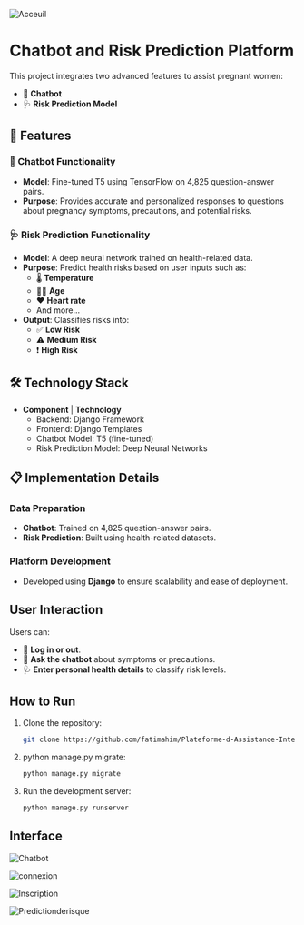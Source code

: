 ![Acceuil](https://github.com/user-attachments/assets/5f9eaf32-69ad-44b6-b39f-413c1ba37939)
# Chatbot and Risk Prediction Platform

This project integrates two advanced features to assist pregnant women:

- 🤖 **Chatbot**  
- 🩺 **Risk Prediction Model**  

## 🚀 Features

### 🤖 Chatbot Functionality
- **Model**: Fine-tuned T5 using TensorFlow on 4,825 question-answer pairs.
- **Purpose**: Provides accurate and personalized responses to questions about pregnancy symptoms, precautions, and potential risks.

### 🩺 Risk Prediction Functionality
- **Model**: A deep neural network trained on health-related data.
- **Purpose**: Predict health risks based on user inputs such as:
  - 🌡️ **Temperature**
  - 👩‍🦳 **Age**
  - ❤️ **Heart rate**
  - And more...
- **Output**: Classifies risks into:
  - ✅ **Low Risk**
  - ⚠️ **Medium Risk**
  - ❗ **High Risk**

## 🛠 Technology Stack

- **Component** | **Technology**
  - Backend: Django Framework
  - Frontend: Django Templates
  - Chatbot Model: T5 (fine-tuned)
  - Risk Prediction Model: Deep Neural Networks

## 📋 Implementation Details

### Data Preparation
- **Chatbot**: Trained on 4,825 question-answer pairs.
- **Risk Prediction**: Built using health-related datasets.

### Platform Development
- Developed using **Django** to ensure scalability and ease of deployment.

## User Interaction

Users can:
- 🛂 **Log in or out**.
- 🤖 **Ask the chatbot** about symptoms or precautions.
- 🩺 **Enter personal health details** to classify risk levels.

## How to Run

1. Clone the repository:
   ```bash
   git clone https://github.com/fatimahim/Plateforme-d-Assistance-Intelligente-pour-Les-Femmes-Enceintes
   
2. python manage.py migrate:
   ```bash
   python manage.py migrate
   
3. Run the development server:
   ```bash
   python manage.py runserver
##  Interface

![Chatbot](https://github.com/user-attachments/assets/2c63c9e6-14ba-4e2c-b519-d7bcc7b93906)

![connexion](https://github.com/user-attachments/assets/920b97f9-da4a-45c4-8d74-0952b113726e)

![Inscription](https://github.com/user-attachments/assets/1ff1b599-dbed-4dc1-8ede-57281c680d0c)

![Predictionderisque](https://github.com/user-attachments/assets/4703cf27-eb48-4e64-bfd5-4b487493f815)




